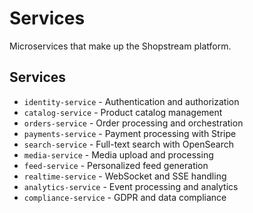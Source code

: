 # Services

Microservices that make up the Shopstream platform.

## Services
- `identity-service` - Authentication and authorization
- `catalog-service` - Product catalog management
- `orders-service` - Order processing and orchestration
- `payments-service` - Payment processing with Stripe
- `search-service` - Full-text search with OpenSearch
- `media-service` - Media upload and processing
- `feed-service` - Personalized feed generation
- `realtime-service` - WebSocket and SSE handling
- `analytics-service` - Event processing and analytics
- `compliance-service` - GDPR and data compliance